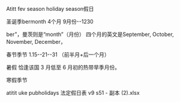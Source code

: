 Atitt fev season holiday season假日

圣诞季bermonth  4个月 9月份--1230

ber”，曼茨则是“month”（月份）
四个月的英文是September, October, November, December，

春节季节   1.15--21--31  （前半月+后一个月）

暑假
恰逢该国 3 月低至 6 月初的热带旱季月份。


寒假季节

atitit uke pubholidays 法定假日表 v9 s51 - 副本 (2).xlsx
